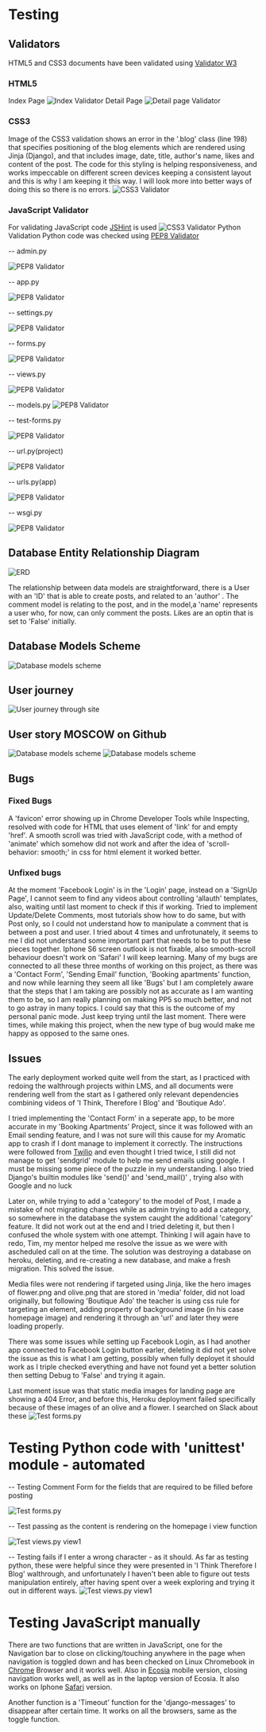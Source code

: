 # Testing
## Validators
HTML5 and CSS3 documents have been validated using [Validator W3](https://validator.w3.org/)
### HTML5
Index Page
![Index Validator](media/images/index-validated.png?raw=true)
Detail Page
![Detail page Validator](media/images/detail-validated.png?raw=true)

### CSS3
Image of the CSS3 validation shows an error in the '.blog' class (line 198) that specifies positioning of the blog elements which are rendered using Jinja (Django), and that includes image, date, title, author's name, likes and content of the post. The code for this styling is helping responsiveness, and works impeccable on different screen devices keeping a consistent layout and this is why I am keeping it this way. I will look more into better ways of doing this so there is no errors.
![CSS3 Validator](media/images/css-validation-error.png?raw=true)
### JavaScript Validator
For validating JavaScript code [JSHint](https://jshint.com/) is used 
![CSS3 Validator](media/images/jshint-validation.png?raw=true)
Python Validation
Python code was checked using [PEP8 Validator](http://pep8online.com/)

-- admin.py

![PEP8 Validator](media/images/admin-pep8.png?raw=true)

-- app.py

![PEP8 Validator](media/images/pep8-app.png?raw=true)

-- settings.py

![PEP8 Validator](media/images/pep8-settings-indent-line-too-long.png?raw=true)

-- forms.py

![PEP8 Validator](media/images/pep8-forms.png?raw=true)

-- views.py

![PEP8 Validator](media/images/pep8-indent-or-line-too-long-views.png?raw=true)

-- models.py
![PEP8 Validator](media/images/pep8indent-or-line-too-long-models.png?raw=true)

-- test-forms.py

![PEP8 Validator](media/images/pep8-test-forms.png?raw=true)

-- url.py(project)

![PEP8 Validator](media/images/pep8-urls-project.png?raw=true)

-- urls.py(app)

![PEP8 Validator](media/images/pep8-urls.png?raw=true)

-- wsgi.py

![PEP8 Validator](media/images/pep8-wsgi.png?raw=true)

## Database Entity Relationship Diagram
![ERD](media/images/erd-full.png?raw=true)

The relationship between data models are straightforward, there is a User with an 'ID' that is able to create posts, and related to an 'author' . The comment model is relating to the post, and in the model,a 'name' represents a user who, for now, can only comment the posts. Likes are an optin that is set to 'False' initially.
## Database Models Scheme
![Database models scheme](media/images/erd-models.png?raw=true)
## User journey
![User journey through site](media/images/users-journey.png?raw=true)
## User story MOSCOW on Github

![Database models scheme](media/images/git-opened-stories.png?raw=true)
![Database models scheme](media/images/user-stories-git.png?raw=true)
## Bugs 
### Fixed Bugs
A 'favicon' error showing up in Chrome Developer Tools while Inspecting, resolved with code for HTML that uses element of 'link' for and empty 'href'.
A smooth scroll was tried with JavaScript code, with a method of 'animate' which somehow did not work and after the idea of 'scroll-behavior: smooth;' in css for html element it worked better.

### Unfixed bugs
At the moment 'Facebook Login' is in the 'Login' page, instead on a 'SignUp Page', I cannot seem to find any videos about controlling 'allauth' templates, also, waiting until last moment to check if this if working.
Tried to implement Update/Delete Comments, most tutorials show how to do same, but with Post only, so I could not understand how to manipulate a comment that is between a post and user. I tried about 4 times and unfrotunately, it seems to me I did not understand some important part that needs to be to put these pieces together. 
Iphone S6 screen outlook is not fixable, also smooth-scroll behaviour doesn't work on 'Safari'
I will keep learning.
Many of my bugs are connected to all these three months of working on this project, as there was a 'Contact Form', 'Sending Email' function, 'Booking apartments' function, and now while learning they seem all like 'Bugs' but I am completely aware that the steps that I am taking are possibly not as accurate as I am wanting them to be, so I am really planning on making PP5 so much better, and not to go astray in many topics. I could say that this is the outcome of my personal panic mode. Just keep trying until the last moment. There were times, while making this project, when the new type of bug would make me happy as opposed to the same ones.
## Issues

The early deployment worked quite well from the start, as I practiced with redoing the walthrough projects within LMS, and all documents were rendering well from the start as I gathered only relevant dependencies combining videos of 'I Think, Therefore I Blog' and 'Boutique Ado'. 

I tried implementing the 'Contact Form' in a seperate app, to be more accurate in my 'Booking Apartments' Project, since it was followed with an Email sending feature, and I was not sure will this cause for my Aromatic app to crash if I dont manage to implement it correctly. The instructions were followed from [Twilio](https://docs.sendgrid.com/for-developers/sending-email/api-getting-started) and even thought I tried twice, I still did not manage to get 'sendgrid' module to help me send emails using google. I must be missing some piece of the puzzle in my understanding. I also tried Django's builtin modules like 'send()' and 'send_mail()' , trying also with Google and no luck

Later on, while trying to add a 'category' to the model of Post, I made a mistake of not migrating changes while as admin trying to add a category, so somewhere in the database the system caught the additional 'category' feature. It did not work out at the end and I tried deleting it, but then I confused the whole system with one attempt. Thinking I will again have to redo, Tim, my mentor helped me resolve the issue as we were with ascheduled call on at the time. The solution was destroying a database on heroku, deleting, and re-creating a new database, and make a fresh migration. This solved the issue.

Media files were not rendering if targeted using Jinja, like the hero images of flower.png and olive.png that are stored in 'media' folder, did not load originally, but following 'Boutique Ado' the teacher is using css rule for targeting an element, adding property of background image (in his case homepage image) and rendering it through an 'url' and later they were loading properly.

There was some issues while setting up Facebook Login, as I had another app connected to Facebook Login button earler, deleting it did not yet solve the issue as this is what I am getting, possibly when fully deployet it should work as I triple checked everything and have not found yet a better solution then setting Debug to 'False' and trying it again.

Last moment issue was that static media images for landing page are showing a 404 Error, and before this, Heroku deployment failed specifically because of these images of an olive and a flower. I searched on Slack about these
 ![Test forms.py](media/images/chrom-front.png?raw=true)

# Testing Python code with 'unittest' module - automated

-- Testing Comment Form for the fields that are required to be filled before posting 

![Test forms.py](media/images/test-comment-form.png?raw=true)

-- Test passing as the content is rendering on the homepage i view function

![Test views.py view1](media/images/views_test_pass1.png?raw=true)

-- Testing fails if I enter a wrong character - as it should. As far as testing python, these were helpful since they were presented in 'I Think Therefore I Blog' walthrough, and unfortunately I haven't been able to figure out tests manipulation entirely, after having spent over a week exploring and trying it out in different ways.
![Test views.py view1](media/images/test-view-failed-with-a-typo.png?raw=true)



# Testing JavaScript manually

There are two functions that are written in JavaScript, one for the Navigation bar to close on clicking/touching anywhere in the page when navigation is toggled down and has been checked on Linux Chromebook in [Chrome](https://www.google.com/chrome/?brand=FKPE&gclid=Cj0KCQjwgMqSBhDCARIsAIIVN1XJTFLf7Smggn3UEcd8GRZYuT51exkyCHhR5AqWR5V6U1EGsDtVT1QaAu7oEALw_wcB&gclsrc=aw.ds) Browser and it works well. Also in [Ecosia](https://www.ecosia.org/?c=en) mobile version, closing navigation works well, as well as in the laptop version of Ecosia. It also works on Iphone [Safari](https://www.apple.com/safari/) version.

Another function is a 'Timeout' function for the 'django-messages' to disappear after certain time. It  works on all the browsers, same as the toggle function.
